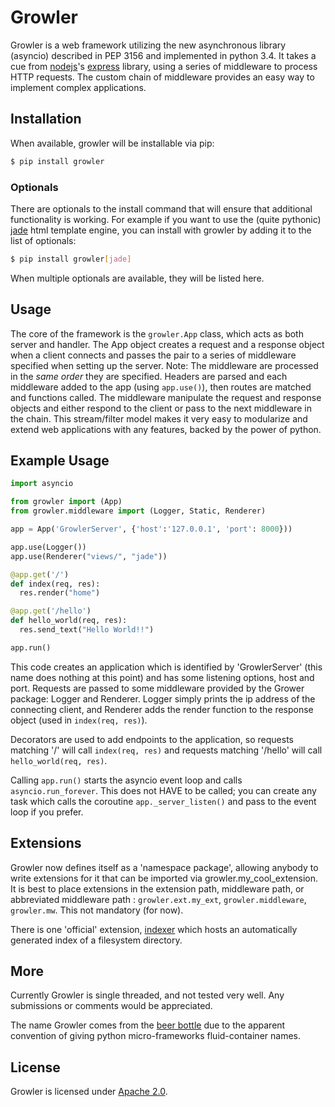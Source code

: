 # Growler

Growler is a web framework utilizing the new asynchronous library (asyncio)
described in PEP 3156 and implemented in python 3.4. It takes a cue from
[nodejs](https://nodejs.org)'s [express](http://expressjs.com/) library, using a
series of middleware to process HTTP requests. The custom chain of middleware
provides an easy way to implement complex applications.

## Installation

When available, growler will be installable via pip:

```bash
$ pip install growler
```

### Optionals

There are optionals to the install command that will ensure that additional
functionality is working. For example if you want to use the (quite pythonic)
[jade](http://jade-lang.com/) html template engine, you can install with growler
by adding it to the list of optionals:

```bash
$ pip install growler[jade]
```
When multiple optionals are available, they will be listed here.

## Usage

The core of the framework is the `growler.App` class, which acts as both server
and handler. The App object creates a request and a response object when a
client connects and passes the pair to a series of middleware specified when
setting up the server. Note: The middleware are processed in the _same order_
they are specified. Headers are parsed and each middleware added to the app
(using `app.use()`), then routes are matched and functions called. The
middleware manipulate the request and response objects and either respond to the
client or pass to the next middleware in the chain. This stream/filter model
makes it very easy to modularize and extend web applications with any features,
backed by the power of python.


## Example Usage

```python
import asyncio

from growler import (App)
from growler.middleware import (Logger, Static, Renderer)

app = App('GrowlerServer', {'host':'127.0.0.1', 'port': 8000}))

app.use(Logger())
app.use(Renderer("views/", "jade"))

@app.get('/')
def index(req, res):
  res.render("home")

@app.get('/hello')
def hello_world(req, res):
  res.send_text("Hello World!!")

app.run()
```

This code creates an application which is identified by 'GrowlerServer' (this
name does nothing at this point) and has some listening options, host and port.
Requests are passed to some middleware provided by the Grower package: Logger
and Renderer. Logger simply prints the ip address of the connecting client, and
Renderer adds the render function to the response object (used in `index(req,
res)`).

Decorators are used to add endpoints to the application, so requests matching '/'
will call `index(req, res)` and requests matching '/hello' will call
`hello_world(req, res)`.

Calling `app.run()` starts the asyncio event loop and calls
`asyncio.run_forever`. This does not HAVE to be called; you can create any task
which calls the coroutine `app._server_listen()` and pass to the event loop if
you prefer.

## Extensions

Growler now defines itself as a 'namespace package', allowing anybody to write
extensions for it that can be imported via growler.my_cool_extension. It is best
to place extensions in the extension path, middleware path, or abbreviated
middleware path : `growler.ext.my_ext`, `growler.middleware`, `growler.mw`. This
not mandatory (for now).

There is one 'official' extension,
[indexer](https://github.com/pyGrowler/growler-indexer) which hosts an
automatically generated index of a filesystem directory.

## More

Currently Growler is single threaded, and not tested very well. Any submissions
or comments would be appreciated.

The name Growler comes from the [beer
bottle](http://en.wikipedia.org/wiki/Beer_bottle#Growler) due to the apparent
convention of giving python micro-frameworks fluid-container names.

## License

Growler is licensed under [Apache
2.0](http://www.apache.org/licenses/LICENSE-2.0.html).
